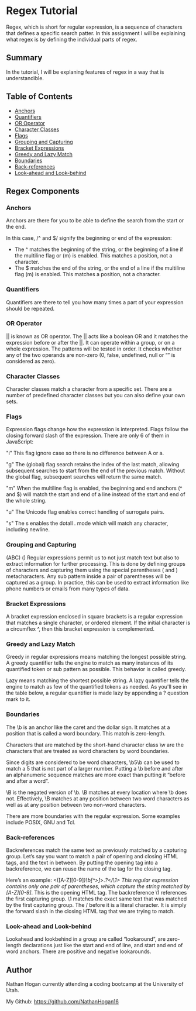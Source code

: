 # Regex Tutorial

Regex, which is short for regular expression, is a sequence of characters that defines a specific search patter. In this assignment I will be explaining what regex is by defining the individual parts of regex.

## Summary

In the tutorial, I will be explaning features of regex in a way that is understandible.

## Table of Contents

- [Anchors](#anchors)
- [Quantifiers](#quantifiers)
- [OR Operator](#or-operator)
- [Character Classes](#character-classes)
- [Flags](#flags)
- [Grouping and Capturing](#grouping-and-capturing)
- [Bracket Expressions](#bracket-expressions)
- [Greedy and Lazy Match](#greedy-and-lazy-match)
- [Boundaries](#boundaries)
- [Back-references](#back-references)
- [Look-ahead and Look-behind](#look-ahead-and-look-behind)

## Regex Components

### Anchors
 Anchors are there for you to be able to define the search from the start or the end.

 In this case, /^ and $/ signify the beginning or end of the expression:

* The ^ matches the beginning of the string, or the beginning of a line if the multiline flag or (m) is enabled. This matches a position, not a character.
* The $ matches the end of the string, or the end of a line if the multiline flag (m) is enabled. This matches a position, not a character.
### Quantifiers
Quantifiers are there to tell you how many times a part of your expression should be repeated.

### OR Operator
|| is known as OR operator. The || acts like a boolean OR and it matches the expression before or after the ||. It can operate within a group, or on a whole expression. The patterns will be tested in order. It checks whether any of the two operands are non-zero (0, false, undefined, null or “” is considered as zero).

### Character Classes
Character classes match a character from a specific set. There are a number of predefined character classes but you can also define your own sets.

### Flags
Expression flags change how the expression is interpreted. Flags follow the closing forward slash of the expression. There are only 6 of them in JavaScript:

"i"
This flag ignore case so there is no difference between A or a.

"g" The (global) flag search retains the index of the last match, allowing subsequent searches to start from the end of
the previous match. Without the global flag, subsequent searches will return the same match.

"m" When the multiline flag is enabled, the beginning and end anchors (^ and $) will match the start and end of a line instead of the start and end of the whole string.

"u" The Unicode flag enables correct handling of surrogate pairs.

"s" The s enables the dotall . mode which will match any character, including newline.

### Grouping and Capturing
(ABC) () Regular expressions permit us to not just match text but also to extract information for further processing. This is done by defining groups of characters and capturing them using the special parentheses ( and ) metacharacters. Any sub pattern inside a pair of parentheses will be captured as a group. In practice, this can be used to extract information like phone numbers or emails from many types of data.

### Bracket Expressions
A bracket expression enclosed in square brackets is a regular expression that matches a single character, or ordered element. If the initial character is a circumflex ^, then this bracket expression is complemented.

### Greedy and Lazy Match
Greedy in regular expressions means matching the longest possible string. A greedy quantifier tells the engine to match as many instances of its quantified token or sub pattern as possible. This behavior is called greedy.

Lazy means matching the shortest possible string. A lazy quantifier tells the engine to match as few of the quantified tokens as needed. As you'll see in the table below, a regular quantifier is made lazy by appending a ? question mark to it.

### Boundaries
The \b is an anchor like the caret and the dollar sign. It matches at a position that is called a word boundary. This match is zero-length.

Characters that are matched by the short-hand character class \w are the characters that are treated as word characters by word boundaries.

Since digits are considered to be word characters, \b5\b can be used to match a 5 that is not part of a larger number. Putting a \b before and after an alphanumeric sequence matches are more exact than putting it “before and after a word”.

\B is the negated version of \b. \B matches at every location where \b does not. Effectively, \B matches at any position between two word characters as well as at any position between two non-word characters.

There are more boundaries with the regular expression. Some examples include POSIX, GNU and Tcl.

### Back-references
Backreferences match the same text as previously matched by a capturing group. Let’s say you want to match a pair of opening and closing HTML tags, and the text in between. By putting the opening tag into a backreference, we can reuse the name of the tag for the closing tag.

Here’s an example: <([A-Z][0-9]*)\b[^>]*>.*?</\1> This regular expression contains only one pair of parentheses, which capture the string matched by [A-Z][0-9]*. This is the opening HTML tag. The backreference \1 references the first capturing group. \1 matches the exact same text that was matched by the first capturing group. The / before it is a literal character. It is simply the forward slash in the closing HTML tag that we are trying to match.

### Look-ahead and Look-behind
Lookahead and lookbehind in a group are called “lookaround”, are zero-length declarations just like the start and end of line, and start and end of word anchors. There are positive and negative lookarounds.

## Author
Nathan Hogan currently attending a coding bootcamp at the University of Utah.

My Github: https://github.com/NathanHogan16

